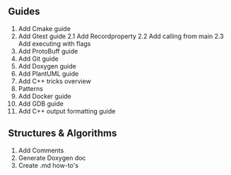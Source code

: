## Guides

1. Add Cmake guide
2. Add Gtest guide
    2.1 Add Recordproperty
    2.2 Add calling from main
    2.3 Add executing with flags
3. Add ProtoBuff guide
4. Add Git guide
5. Add Doxygen guide
6. Add PlantUML guide
7. Add C++ tricks overview
8. Patterns
9. Add Docker guide
10. Add GDB guide
11. Add C++ output formatting guide

## Structures & Algorithms

1. Add Comments
2. Generate Doxygen doc
3. Create .md how-to's
